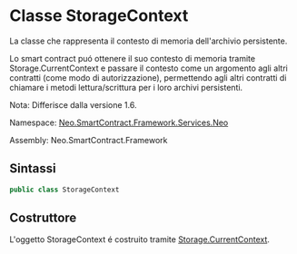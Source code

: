 # Classe StorageContext

La classe che rappresenta il contesto di memoria dell'archivio persistente.

Lo smart contract puó ottenere il suo contesto di memoria tramite Storage.CurrentContext e passare il contesto come un argomento agli altri contratti (come modo di autorizzazione), permettendo agli altri contratti di chiamare i metodi lettura/scrittura per i loro archivi persistenti.

Nota: Differisce dalla versione 1.6.

Namespace: [Neo.SmartContract.Framework.Services.Neo](../neo.md)

Assembly: Neo.SmartContract.Framework

## Sintassi

```c#
public class StorageContext
```

## Costruttore

L'oggetto StorageContext é costruito tramite [Storage.CurrentContext](Storage/CurrentContext.md).
